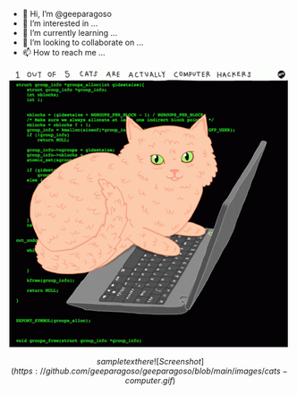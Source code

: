 




- 👋 Hi, I’m @geeparagoso
- 👀 I’m interested in ...
- 🌱 I’m currently learning ...
- 💞️ I’m looking to collaborate on ...
- 📫 How to reach me ...

<!---
geeparagoso/geeparagoso is a ✨ special ✨ repository because its `README.md` (this file) appears on your GitHub profile.
You can click the Preview link to take a look at your changes.
--->
![Screenshot](https://github.com/geeparagoso/geeparagoso/blob/main/images/cats-computer.gif)

```math \\ce{$&#x5C;unicode[width: 300px; height: auto; border-radius: 10px; box-shadow: 0 4px 8px rgba(0,0,0,0.2); transform: rotate(10deg);] https://raw.githubusercontent.com/geeparagoso/geeparagoso/main/images/cats-computer.gif}

sample text here
![Screenshot](https://github.com/geeparagoso/geeparagoso/blob/main/images/cats-computer.gif)
